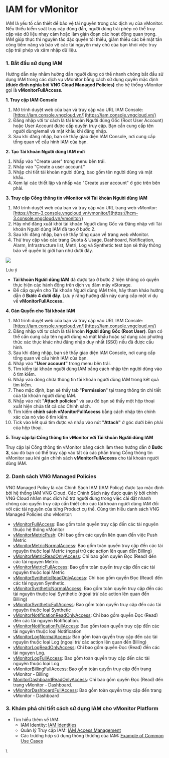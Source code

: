 # IAM for vMonitor

IAM là yếu tố cần thiết để bảo vệ tài nguyên trong các dịch vụ của vMonitor. Nếu thiếu kiểm soát truy cập đúng đắn, người dùng trái phép có thể truy cập vào dữ liệu nhạy cảm hoặc làm gián đoạn các hoạt động quan trọng. IAM giúp thực thi nguyên tắc đặc quyền tối thiểu, giảm thiểu các bề mặt tấn công tiềm năng và bảo vệ các tài nguyên máy chủ của bạn khỏi việc truy cập trái phép và xâm nhập dữ liệu.

### **1. Bắt đầu sử dụng IAM** <a href="#iamforvmonitor-1.batdausudungiam" id="iamforvmonitor-1.batdausudungiam"></a>

Hướng dẫn này nhằm hướng dẫn người dùng có thể nhanh chóng bắt đầu sử dụng IAM trong các dịch vụ vMonitor bằng cách sử dụng quyền mặc định **(được định nghĩa bởi VNG Cloud Managed Policies)** cho hệ thống vMonitor gọi là **vMonitorFullAccess.**

**1. Truy cập IAM Console**

1. Mở trình duyệt web của bạn và truy cập vào URL IAM Console: [https://iam.console.vngcloud.vn/](https://iam.console.vngcloud.vn/)
2. Đăng nhập với tư cách là tài khoản Người dùng Gốc (Root User Account) hoặc User Account được cấp quyền truy cập. Bạn cần cung cấp tên người dùng/email và mật khẩu khi đăng nhập.
3. Sau khi đăng nhập, bạn sẽ thấy giao diện IAM Console, nơi cung cấp tổng quan về cấu hình IAM của bạn.

**2. Tạo Tài khoản Người dùng IAM mới**

1. Nhấp vào "Create user" trong menu bên trái.
2. Nhấp vào "Create a user account."
3. Nhập chi tiết tài khoản người dùng, bao gồm tên người dùng và mật khẩu.
4. Xem lại các thiết lập và nhấp vào "Create user account" ở góc trên bên phải.

**3. Truy cập Cổng thông tin vMonitor với Tài khoản Người dùng IAM**

1. Mở trình duyệt web của bạn và truy cập vào URL trang web vMonitor: [https://hcm-3.console.vngcloud.vn/vmonitor/](https://hcm-3.console.vngcloud.vn/vmonitor/)
2. Hãy nhớ đăng xuất khỏi tài khoản Người dùng Gốc và Đăng nhập với Tài khoản Người dùng IAM đã tạo ở bước 2.
3. Sau khi đăng nhập, bạn sẽ thấy tổng quan về trang web vMonitor.
4. Thử truy cập vào các trang Quota & Usage, Dashboard, Notification, Alarm, Infrastructure list, Metri, Log và Synthetic test bạn sẽ thấy thông báo về quyền bị giới hạn như dưới đây.

![](https://docs.vngcloud.vn/download/attachments/59806588/image2023-8-1\_16-51-34.png?version=1\&modificationDate=1690883873000\&api=v2)

Lưu ý

* **Tài khoản Người dùng IAM** đã được tạo ở bước 2 hiện không có quyền thực hiện các hành động trên dịch vụ đám mây vStorage.
* Để cấp quyền cho Tài khoản Người dùng IAM trên, hãy tham khảo hướng dẫn ở **Bước 4 dưới đây**. Lưu ý rằng hướng dẫn này cung cấp một ví dụ về **vMonitorFullAccess.**

**4. Gán Quyền cho Tài khoản IAM**

1. Mở trình duyệt web của bạn và truy cập vào URL IAM Console: [https://iam.console.vngcloud.vn/](https://iam.console.vngcloud.vn/)
2. Đăng nhập với tư cách là tài khoản **Người dùng Gốc (Root User)**. Bạn có thể cần cung cấp tên người dùng và mật khẩu hoặc sử dụng các phương thức xác thực khác như đăng nhập duy nhất (SSO) nếu đã được cấu hình.
3. Sau khi đăng nhập, bạn sẽ thấy giao diện IAM Console, nơi cung cấp tổng quan về cấu hình IAM của bạn.
4. Nhấp vào **"User account"** trong menu bên trái.
5. Tìm kiếm tài khoản người dùng IAM bằng cách nhập tên người dùng vào ô tìm kiếm.
6. Nhấp vào dòng chứa thông tin tài khoản người dùng IAM trong kết quả tìm kiếm.
7. Theo mặc định, bạn sẽ thấy tab "**Permission**" tại trang thông tin chi tiết của tài khoản người dùng IAM.
8. Nhấp vào nút "**Attach policies**" và sau đó bạn sẽ thấy một hộp thoại xuất hiện chứa tất cả các Chính sách.
9. Tìm kiếm **chính sách vMonitorFullAccess** bằng cách nhập tên chính xác của nó vào ô tìm kiếm.
10. Tick vào kết quả tìm được và nhấp vào nút **"Attach"** ở góc dưới bên phải của hộp thoại.

**5. Truy cập lại Cổng thông tin vMonitor với Tài khoản Người dùng IAM**

Truy cập lại Cổng thông tin vMonitor bằng cách làm theo hướng dẫn ở **Bước 3**, sau đó bạn có thể truy cập vào tất cả các phần trong Cổng thông tin vMonitor sau khi gán chính sách **vMonitorFullAccess** cho tài khoản người dùng IAM.

### **2. Danh sách VNG Managed Policies** <a href="#iamforvmonitor-2.danhsachvngmanagedpolicies" id="iamforvmonitor-2.danhsachvngmanagedpolicies"></a>

VNG Managed Policy là các Chính Sách IAM (IAM Policy) được tạo mặc định bởi hệ thống IAM VNG Cloud. Các Chính Sách này được quản lý bởi chính VNG Cloud nhằm mục đích hỗ trợ người dùng trong việc cài đặt nhanh chóng các quyền truy cập cần thiết cho các tài khoản người dùng IAM đối với các tài nguyên của từng Product cụ thể. Cùng tìm hiểu danh sách VNG Managed Policies cho vMonitor:

* [vMonitorFullAccess](https://iam.console.vngcloud.vn/policies/5e892948-7052-4042-b69b-e584c87948df): Bao gồm toàn quyền truy cập đến các tài nguyên thuộc hệ thông vMonitor
* [vMonitorMetricPush](https://iam.console.vngcloud.vn/policies/4679ef00-d815-11ed-afa1-0242ac120002): Chỉ bao gồm các quyền liên quan đến việc Push Metric
* [vMonitorMetricNormalAccess](https://iam.console.vngcloud.vn/policies/70397a23-9632-4816-a2dd-aedaede4cafc): Bao gồm toàn quyền truy cập đến các tài nguyên thuộc loại Metric (ngoại trừ các action lên quan đến Billing)
* [vMonitorMetricReadOnlyAccess](https://iam.console.vngcloud.vn/policies/9e4c030a-660e-4c55-b5f9-9626892f403a): Chỉ bao gồm quyền Đọc (Read) đến các tài nguyen Metric.
* [vMonitorMetricFullAccess](https://iam.console.vngcloud.vn/policies/008dbe64-27b6-438b-a7cd-092cf1e1498d): Bao gồm toàn quyền truy cập đến các tài nguyên thuộc loại Metric
* [vMonitorSyntheticReadOnlyAccess](https://iam.console.vngcloud.vn/policies/7af1a187-9f58-4e3d-9fa3-db3380ecffbb): Chỉ bao gồm quyền Đọc (Read) đến các tài nguyen Synthetic.
* [vMonitorSyntheticNormalAccess](https://iam.console.vngcloud.vn/policies/2d844b3a-467f-4216-9f77-2270467fd710): Bao gồm toàn quyền truy cập đến các tài nguyên thuộc loại Synthetic (ngoại trừ các action lên quan đến Billing)
* [vMonitorSyntheticFullAccess](https://iam.console.vngcloud.vn/policies/a0b85faa-8cff-481a-b549-1e7d5a5a085c): Bao gồm toàn quyền truy cập đến các tài nguyên thuộc loại Synthetic
* [vMonitorNotificationReadOnlyAccess](https://iam.console.vngcloud.vn/policies/8e42191e-b8ad-4d2e-a38e-410db9ca00c5): Chỉ bao gồm quyền Đọc (Read) đến các tài nguyen Notification.
* [vMonitorNotificationFullAccess](https://iam.console.vngcloud.vn/policies/a80df946-8d72-4ce2-aa83-d4288cbbf5b9): Bao gồm toàn quyền truy cập đến các tài nguyên thuộc loại Notification
* [vMonitorLogNormalAccess](https://iam.console.vngcloud.vn/policies/bb6325b2-14cf-456c-996a-2388d6f6289b): Bao gồm toàn quyền truy cập đến các tài nguyên thuộc loại Log (ngoại trừ các action lên quan đến Billing)
* [vMonitorLogReadOnlyAccess](https://iam.console.vngcloud.vn/policies/d2ae3ffd-b607-4d05-b247-9b300206f4c2): Chỉ bao gồm quyền Đọc (Read) đến các tài nguyen Log.
* [vMonitorLogFullAccess](https://iam.console.vngcloud.vn/policies/9ea5e2fe-6e44-4bb7-8b7a-6a42d6f614f1): Bao gồm toàn quyền truy cập đến các tài nguyên thuộc loại Log
* [vMonitorBillingFullAccess](https://iam.console.vngcloud.vn/policies/9218604f-2a14-4d30-86b8-fde0d6a1630a): Bao gồm toàn quyền truy cập đến trang vMonitor - Billing
* [MonitorDashboardReadOnlyAccess](https://iam.console.vngcloud.vn/policies/7246921b-f0c3-4fee-8a00-341d8785800a): Chỉ bao gồm quyền Đọc (Read) đến trang vMonitor - Dashboard.
* [vMonitorDashboardFullAccess](https://iam.console.vngcloud.vn/policies/e5ce8dc3-4d25-4a0c-8af9-50e939f13759): Bao gồm toàn quyền truy cập đến trang vMonitor - Dashboard

### **3. Khám phá chi tiết cách sử dụng IAM cho vMonitor Platform** <a href="#iamforvmonitor-3.khamphachitietcachsudungiamchovmonitorplatform" id="iamforvmonitor-3.khamphachitietcachsudungiamchovmonitorplatform"></a>

* Tìm hiểu thêm về IAM:
  * IAM Identity: [IAM Identities](https://docs.vngcloud.vn/display/ONVINA/IAM+Identities)
  * Quản lý Truy cập IAM: [IAM Access Management](https://docs.vngcloud.vn/display/ONVINA/IAM+Access+Management)
  * Các trường hợp sử dụng thông thường của IAM: [Example of Common Use Cases](https://docs.vngcloud.vn/display/ONVINA/Example+of+Common+Use+Cases)

\
